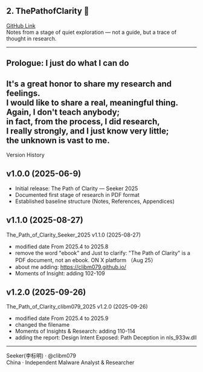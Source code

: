 ## 2. **ThePathofClarity** 📖
[GitHub Link](https://github.com/clibm079/ThePathofClarity)  
Notes from a stage of quiet exploration — not a guide, but a trace of thought in research.

---
## Prologue: I just do what I can do

It's a great honor to share my research and feelings.   
I would like to share a real, meaningful thing.    
Again, I don't teach anybody;    
in fact, from the process, I did research,   
I really strongly, and I just know very little;  
the unknown is vast to me.
---

Version History

## v1.0.0 (2025-06-9)
- Initial release: The Path of Clarity — Seeker 2025
- Documented first stage of research in PDF format
- Established baseline structure (Notes, References, Appendices)

## v1.1.0 (2025-08-27)
The_Path_of_Clarity_Seeker_2025 v1.1.0 (2025-08-27)
-  modified date From 2025.4 to 2025.8
- remove the word "ebook" and Just to clarify: "The Path of Clarity" is a PDF document, not an ebook. ON X platform （Aug 25）
- about me adding: https://clibm079.github.io/
- Moments of Insight: adding 102-109

## v1.2.0 (2025-09-26)
The_Path_of_Clarity_clibm079_2025 v1.2.0 (2025-09-26)
-  modified date From 2025.4 to 2025.9
-  changed the filename
-  Moments of Insights & Research: adding 110-114
-  adding the report: Design Intent Exposed: Path Deception in nls_933w.dll

______________________________________________________________
Seeker(李标明) · @clibm079    
China · Independent Malware Analyst & Researcher 

